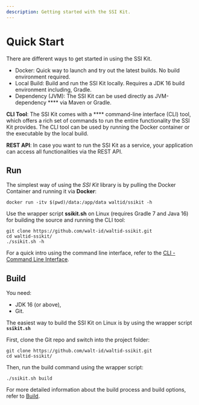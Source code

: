 ```yaml
---
description: Getting started with the SSI Kit.
---
```


# Quick Start

There are different ways to get started in using the SSI Kit.

* Docker: Quick way to launch and try out the latest builds. No build environment required.
* Local Build: Build and run the SSI Kit locally. Requires a JDK 16 build environment including, Gradle.
* Dependency (JVM): The SSI Kit can be used directly as JVM-dependency **** via Maven or Gradle.&#x20;

**CLI Tool**: The SSI Kit comes with a **** command-line interface (CLI) tool, which offers a rich set of commands to run the entire functionality the SSI Kit provides. The CLI tool can be used by running the Docker container or the executable by the local build.

**REST API**: In case you want to run the SSI Kit as a service, your application can access all functionalities via the REST API.

## Run

The simplest way of using the _SSI Kit_ library is by pulling the Docker Container and running it via **Docker**:

```
docker run -itv $(pwd)/data:/app/data waltid/ssikit -h
```

Use the wrapper script **ssikit.sh** on Linux (requires Gradle 7 and Java 16) for building the source and running the CLI tool:

```
git clone https://github.com/walt-id/waltid-ssikit.git
cd waltid-ssikit/
./ssikit.sh -h
```

For a quick intro using the command line interface, refer to the [CLI - Command Line Interface](cli-command-line-interface.md).

## Build

You need:

* JDK 16 (or above),
* Git.

The easiest way to build the SSI Kit on Linux is by using the wrapper script **`ssikit.sh`**

First, clone the Git repo and switch into the project folder:

```
git clone https://github.com/walt-id/waltid-ssikit.git
cd waltid-ssikit/
```

Then, run the build command using the wrapper script:

```
./ssikit.sh build
```

For more detailed information about the build process and build options, refer to [Build](build.md).
